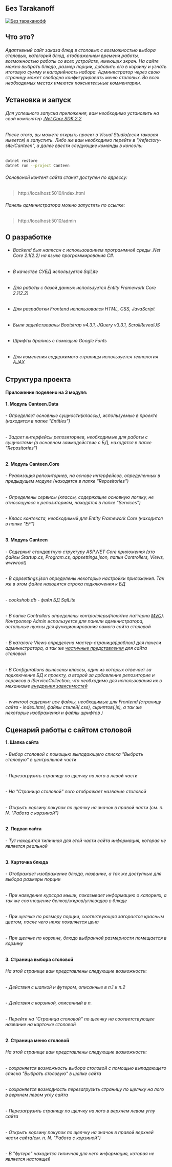 ##  Без Tarakanoff
[![Без тараканофф](https://i.ibb.co/nk5F5b1/logoMint.jpg "Без тараканофф")](https://i.ibb.co/nk5F5b1/logoMint.jpg "Без тараканофф")

## Что это?
###### Адаптивный сайт заказа блюд в столовых с возможностью выбора столовых, категорий блюд, отображением времени работы, возможностью работы со всех устройств, имеющих экран. На сайте можно выбрать блюдо, размер порции, добавить его в корзину и узнать итоговую сумму и калорийность набора. Администратор через свою страницу может свободно конфигурировать меню столовых. Во всех необходимых местах имеются пояснительные комментарии.

## Установка и запуск
###### Для успешного запуска приложения, вам необходимо установить на свой компьютер [.Net Core SDK 2.2](https://dotnet.microsoft.com/download ".Net Core SDK 2.2") 

###### После этого, вы можете открыть проект в Visual Studio(если таковая имеется) и запустить. Либо же вам необходимо перейти в "/refectory-site/Canteen", а далее ввести следующие команды в консоль:

```bash
dotnet restore
dotnet run --project Canteen
```
###### Основоной контент сайта станет доступен по адрессу: 
>  http://localhost:5010/index.html

###### Панель администратора можно запустить по ссылке:
>  http://localhost:5010/admin

## О разработке

- ###### Backend был написан с использованием программной среды .Net Core 2.1(2.2) на языке программирования C#.
- ###### В качестве СУБД используется SqlLite
- ###### Для работы с базой данных используется Entity Framework Core 2.1(2.2)
- ###### Для разработки Frontend использовался HTML, CSS, JavaScript
- ###### Были задействованы Bootstrap v4.3.1, JQuery v3.3.1, ScrollRevealJS
- ###### Шрифты брались с помощью Google Fonts
- ###### Для изменения содержимого страницы используется технология AJAX

## Структура проекта
#### Приложение поделено на 3 модуля:
<b>1. Модуль Canteen.Data</b>
###### - Определяет основные сущности(классы), используемые в проекте (находятся в папке "Entities")
###### - Задает интерфейсы репозиториев, необходимые для работы с сущностями (в основном заимодействие с БД, находятся в папке "Repositories")
<b>2. Модуль Canteen.Core</b>
###### - Реализация репозиториев, на основе интерфейсов, определенных в предыдущем модуле (находятся в папке "Repositories")
###### - Определены сервисы (классы, содержащие основную логику, не относящуюся к репозиториям, находятся в папке "Services")
###### - Класс контекста, необходимый для Entity Framework Core (находится в папке "EF")
<b>3. Модуль Canteen</b>
###### - Содержит стандартную структуру ASP.NET Core приложения (это файлы Startup.cs, Program.cs, appsettings.json, папки Controllers, Views, wwwroot)
###### - В appsettings.json определены некоторые настройки приложения. Так же в этом файле находится строка подключения к БД
###### - cookshob.db - файл БД SqlLite
###### - В папке Controllers определены контроллеры(понятие паттерна [MVC](https://ru.wikipedia.org/wiki/Model-View-Controller "MVC")). Контроллер Admin используется для панели администратора, остальные нужны для функционирования самого сайта столовой
###### - В каталоге Views определена мастер-страница(шаблон) для панели администратора, а так же [частичные представления](https://metanit.com/sharp/aspnet5/7.5.php "частичные представления") для сайта столовой
###### - В Configurations вынесены классы, один из которых отвечает за подключение БД к проекту, а второй за добавление репозиторие и сервисов в IServiceCollection, что необходимо для использования их в механизме [внедрения зависимостей](https://ru.wikipedia.org/wiki/%D0%92%D0%BD%D0%B5%D0%B4%D1%80%D0%B5%D0%BD%D0%B8%D0%B5_%D0%B7%D0%B0%D0%B2%D0%B8%D1%81%D0%B8%D0%BC%D0%BE%D1%81%D1%82%D0%B8 "внедрения зависимостей")
###### - wwwroot содержит все файлы, необходимые для Frontend (страницу сайта - index.html, файлы стилей(.css), скриптов(.js), а так же некоторые изображения и файлы шрифтов )

## Сценарий работы с сайтом столовой
<b>1. Шапка сайта</b>
###### - Выбор столовой с помощью выпадающего списка "Выбрать столовую" в центральной части
###### - Перезагрузить страницу по щелчку на лого в левой части
###### - На "Страница столовой" лого отображает название столовой
###### - Открыть корзину покупок по щелчку на значок в правой части (см. п. N. "Работа с корзиной")
<b>2. Подвал сайта</b>
###### - Тут находится типичная для этой части сайта информация, которая не является реальной
<b>3. Карточка блюда</b>
###### - Отображает изображение блюда, название, а так же доступные для выбора размеры порции
###### - При наведение курсора мыши, показывает информацию о калориях, а так же соотношение белков/жиров/углеводов в блюде
###### - При щелчке по размеру порции, соответвующая загорается красным цветом, после чего ниже появляется цена
###### - При щелчке по корзине, блюдо выбранной размерности помещается в корзину
<b>3. Страница выбора столовой</b>
######  На этой странице вам представлены следующие возможности:
###### - Действия с шапкой и футером, описанные в п.1 и п.2
###### - Действия с корзиной, описанный в п.
###### - Перейти на "Страница столовой" по щелчку на соответствующее название на карточке столовой
**2. Страница меню столовой**
######  На этой странице вам представлены следующие возможности:
###### - сохраняется возможность выбора столовой с помощью выпадающего списка "Выбрать столовую" в шапке сайта
###### - сохраняется возмодность перезагрузить страницу по щелчку на лого в верхнем левом углу сайта
###### - Перезагрузить страницу по щелчку на лого в верхнем левом углу сайта
###### - Открыть корзину покупок по щелчку на значок в правой верхней части сайта(см. п. N. "Работа с корзиной")
###### - В "футере" находится типичная для него информация, которая не является настоящей



